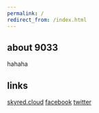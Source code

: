 ```yaml
---
permalink: /
redirect_from: /index.html
---
```


## about 9033

hahaha

## links
[skyred.cloud](http://skyred.cloud)
[facebook](https://facebook.com/jk423)
[twitter](https://twitter.com/jk423)
